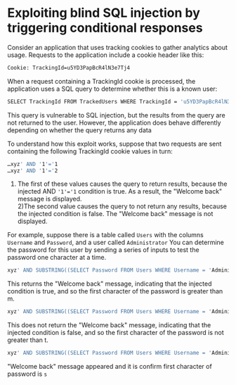 # Exploiting blind SQL injection by triggering conditional responses

Consider an application that uses tracking cookies to gather analytics about usage. 
Requests to the application include a cookie header like this:
```bash
Cookie: TrackingId=u5YD3PapBcR4lN3e7Tj4
```
When a request containing a TrackingId cookie is processed, 
the application uses a SQL query to determine whether this is a known user:
```bash
SELECT TrackingId FROM TrackedUsers WHERE TrackingId = 'u5YD3PapBcR4lN3e7Tj4'
```
This query is vulnerable to SQL injection, but the results from the query are not returned to the user. 
However, the application does behave differently depending on whether the query returns any data

To understand how this exploit works, suppose that two requests are sent containing the following 
TrackingId cookie values in turn:
```bash
…xyz' AND '1'='1
…xyz' AND '1'='2
```
1) The first of these values causes the query to return results, because the injected AND `'1'='1` condition is true.
As a result, the "Welcome back" message is displayed.<br>
2)The second value causes the query to not return any results, because the injected condition is false.
The "Welcome back" message is not displayed.

For example, suppose there is a table called `Users` with the columns `Username` and `Password`, and a user called `Administrator`
You can determine the password for this user by sending a series of inputs to test the password one character at a time.
```bash
xyz' AND SUBSTRING((SELECT Password FROM Users WHERE Username = 'Administrator'), 1, 1) > 'm
```
This returns the "Welcome back" message, indicating that the injected 
condition is true, and so the first character of the password is greater than m.
```bash
xyz' AND SUBSTRING((SELECT Password FROM Users WHERE Username = 'Administrator'), 1, 1) > 't
```
This does not return the "Welcome back" message, indicating that the injected
condition is false, and so the first character of the password is not greater than t.
```bash
xyz' AND SUBSTRING((SELECT Password FROM Users WHERE Username = 'Administrator'), 1, 1) = 's
```
"Welcome back" message appeared and it is confirm first character of password is `s`






